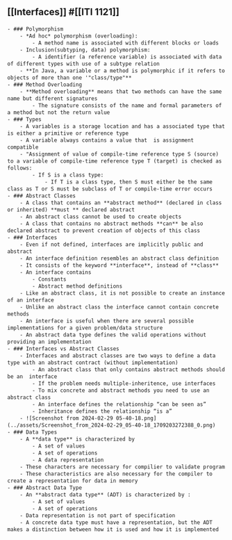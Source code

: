 ## [[Interfaces]] #[[ITI 1121]]
	- ### Polymorphism
		- *Ad hoc* polymorphism (overloading):
			- A method name is associated with different blocks or loads
		- Inclusion(subtyping, data) polymorphism:
			- A identifier (a reference variable) is associated with data of different types with use of a subtype relation
		- **In Java, a variable or a method is polymorphic if it refers to objects of more than one '"class/type"**
	- ### Method Overloading
		- **Method overloading** means that two methods can have the same name but different signatures
			- The signature consists of the name and formal parameters of a method but not the return value
	- ### Types
		- A variables is a storage location and has a associated type that is either a primitive or reference type
		- A variable always contains a value that  is assignment compatible
		- "Assignment of value of compile-time reference type S (source) to a variable of compile-time reference type T (target) is checked as follows:
			- If S is a class type:
				- If T is a class type, then S must either be the same class as T or S must be subclass of T or compile-time error occurs
	- ### Abstract Classes
		- A class that contains an **abstract method** (declared in class or inherited) **must ** declared abstract
		- An abstract class cannot be used to create objects
		- A class that contains no abstract methods **can** be also declared abstract to prevent creation of objects of this class
	- ### Interfaces
		- Even if not defined, interfaces are implicitly public and abstract
		- An interface definition resembles an abstract class definition
		- It consists of the keyword **interface**, instead of **class**
		- An interface contains
			- Constants
			- Abstract method definitions
		- Like an abstract class, it is not possible to create an instance of an interface
		- Unlike an abstract class the interface cannot contain concrete methods
		- An interface is useful when there are several possible implementations for a given problem/data structure
		- An abstract data type defines the valid operations without providing an implementation
	- ### Interfaces vs Abstract Classes
		- Interfaces and abstract classes are two ways to define a data type with an abstract contract (without implementation)
			- An abstract class that only contains abstract methods should be an  interface
			- If the problem needs multiple-inheritence, use interfaces
			- To mix concrete and abstract methods you need to use an abstract class
			- An interface defines the relationship “can be seen as”
			- Inheritance defines the relationship “is a”
		- ![Screenshot from 2024-02-29 05-40-18.png](../assets/Screenshot_from_2024-02-29_05-40-18_1709203272388_0.png)
	- ### Data Types
		- A **data type** is characterized by
			- A set of values
			- A set of operations
			- A data representation
		- These characters are necessary for compilier to validate program
		- These characteristics are also necessary for the compiler to create a representation for data in memory
	- ### Abstract Data Type
		- An **abstract data type** (ADT) is characterized by :
			- A set of values
			- A set of operations
		- Data representation is not part of specification
		- A concrete data type must have a representation, but the ADT makes a distinction between how it is used and how it is implemented